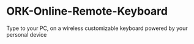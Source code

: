 # ORK-Online-Remote-Keyboard
Type to your PC, on a wireless customizable keyboard powered by your personal device
